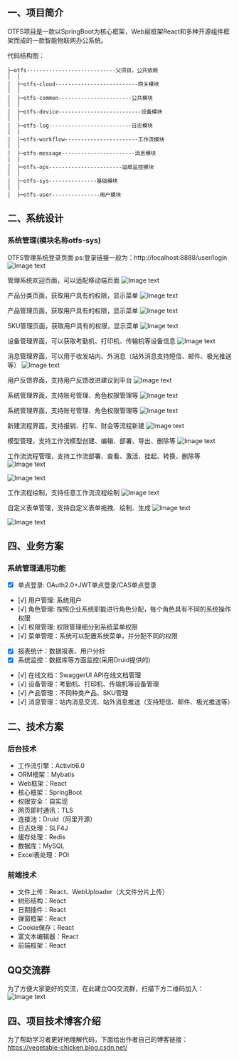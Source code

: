 ## 一、项目简介 
OTFS项目是一款以SpringBoot为核心框架，Web层框架React和多种开源组件框架而成的一款智能物联网办公系统。

代码结构图：
```
├─otfs----------------------------父项目，公共依赖
│  │
│  ├─otfs-cloud--------------------------网关模块
│  │
│  ├─otfs-common-----------------------公共模块
│  │
│  ├─otfs-device--------------------------设备模块
│  │
│  ├─otfs-log--------------------------日志模块
|  |
|  |─otfs-workflow-----------------------工作流模块
│  │
│  ├─otfs-message-----------------------消息模块
|  |
│  ├─otfs-ops-----------------------运维监控模块
│  │ 
│  ├─otfs-sys---------------基础模块
│  │ 
│  ├─otfs-user---------------用户模块

```

## 二、系统设计 
### 系统管理(模块名称otfs-sys) 
OTFS管理系统登录页面
ps:登录链接一般为：http://localhost:8888/user/login
![Image text](https://img-blog.csdnimg.cn/20210208142953303.png?x-oss-process=image/watermark,type_ZmFuZ3poZW5naGVpdGk,shadow_10,text_aHR0cHM6Ly9ibG9nLmNzZG4ubmV0L3FxXzE5NzM0NTk3,size_16,color_FFFFFF,t_70)

管理系统欢迎页面，可以适配移动端页面
![Image text](https://img-blog.csdnimg.cn/20210208142953113.png?x-oss-process=image/watermark,type_ZmFuZ3poZW5naGVpdGk,shadow_10,text_aHR0cHM6Ly9ibG9nLmNzZG4ubmV0L3FxXzE5NzM0NTk3,size_16,color_FFFFFF,t_70)

产品分类页面，获取用户具有的权限，显示菜单
![Image text](https://img-blog.csdnimg.cn/20210208142953409.png?x-oss-process=image/watermark,type_ZmFuZ3poZW5naGVpdGk,shadow_10,text_aHR0cHM6Ly9ibG9nLmNzZG4ubmV0L3FxXzE5NzM0NTk3,size_16,color_FFFFFF,t_70)

产品管理页面，获取用户具有的权限，显示菜单
![Image text](https://img-blog.csdnimg.cn/20210208142953317.png?x-oss-process=image/watermark,type_ZmFuZ3poZW5naGVpdGk,shadow_10,text_aHR0cHM6Ly9ibG9nLmNzZG4ubmV0L3FxXzE5NzM0NTk3,size_16,color_FFFFFF,t_70)

SKU管理页面，获取用户具有的权限，显示菜单
![Image text](https://img-blog.csdnimg.cn/20210208142953368.png?x-oss-process=image/watermark,type_ZmFuZ3poZW5naGVpdGk,shadow_10,text_aHR0cHM6Ly9ibG9nLmNzZG4ubmV0L3FxXzE5NzM0NTk3,size_16,color_FFFFFF,t_70)

设备管理界面，可以获取考勤机、打印机、传输机等设备信息
![Image text](https://img-blog.csdnimg.cn/20210208142953484.png?x-oss-process=image/watermark,type_ZmFuZ3poZW5naGVpdGk,shadow_10,text_aHR0cHM6Ly9ibG9nLmNzZG4ubmV0L3FxXzE5NzM0NTk3,size_16,color_FFFFFF,t_70)

消息管理界面，可以用于收发站内、外消息（站外消息支持短信、邮件、极光推送等）
![Image text](https://img-blog.csdnimg.cn/20210208142953499.png?x-oss-process=image/watermark,type_ZmFuZ3poZW5naGVpdGk,shadow_10,text_aHR0cHM6Ly9ibG9nLmNzZG4ubmV0L3FxXzE5NzM0NTk3,size_16,color_FFFFFF,t_70)

用户反馈界面，支持用户反馈改进建议到平台
![Image text](https://img-blog.csdnimg.cn/20210208142953528.png?x-oss-process=image/watermark,type_ZmFuZ3poZW5naGVpdGk,shadow_10,text_aHR0cHM6Ly9ibG9nLmNzZG4ubmV0L3FxXzE5NzM0NTk3,size_16,color_FFFFFF,t_70)

系统管理界面，支持账号管理、角色权限管理等
![Image text](https://img-blog.csdnimg.cn/20210208142953606.png?x-oss-process=image/watermark,type_ZmFuZ3poZW5naGVpdGk,shadow_10,text_aHR0cHM6Ly9ibG9nLmNzZG4ubmV0L3FxXzE5NzM0NTk3,size_16,color_FFFFFF,t_70)

系统管理界面，支持账号管理、角色权限管理等
![Image text](https://img-blog.csdnimg.cn/20210208142953625.png?x-oss-process=image/watermark,type_ZmFuZ3poZW5naGVpdGk,shadow_10,text_aHR0cHM6Ly9ibG9nLmNzZG4ubmV0L3FxXzE5NzM0NTk3,size_16,color_FFFFFF,t_70)

新建流程界面，支持报销、打车、财会等流程新建
![Image text](https://img-blog.csdnimg.cn/20210208142953674.png?x-oss-process=image/watermark,type_ZmFuZ3poZW5naGVpdGk,shadow_10,text_aHR0cHM6Ly9ibG9nLmNzZG4ubmV0L3FxXzE5NzM0NTk3,size_16,color_FFFFFF,t_70)

模型管理，支持工作流模型创建、编辑、部署、导出、删除等
![Image text](https://img-blog.csdnimg.cn/20210208142953666.png?x-oss-process=image/watermark,type_ZmFuZ3poZW5naGVpdGk,shadow_10,text_aHR0cHM6Ly9ibG9nLmNzZG4ubmV0L3FxXzE5NzM0NTk3,size_16,color_FFFFFF,t_70)

工作流流程管理，支持工作流部署、查看、激活、挂起、转换、删除等
![Image text](https://img-blog.csdnimg.cn/20210208142953728.png?x-oss-process=image/watermark,type_ZmFuZ3poZW5naGVpdGk,shadow_10,text_aHR0cHM6Ly9ibG9nLmNzZG4ubmV0L3FxXzE5NzM0NTk3,size_16,color_FFFFFF,t_70)

![Image text](https://img-blog.csdnimg.cn/20210208142953798.png?x-oss-process=image/watermark,type_ZmFuZ3poZW5naGVpdGk,shadow_10,text_aHR0cHM6Ly9ibG9nLmNzZG4ubmV0L3FxXzE5NzM0NTk3,size_16,color_FFFFFF,t_70)

工作流程绘制，支持任意工作流流程绘制
![Image text](https://img-blog.csdnimg.cn/20210208142953795.png?x-oss-process=image/watermark,type_ZmFuZ3poZW5naGVpdGk,shadow_10,text_aHR0cHM6Ly9ibG9nLmNzZG4ubmV0L3FxXzE5NzM0NTk3,size_16,color_FFFFFF,t_70)

自定义表单管理，支持自定义表单拖拽、绘制、生成
![Image text](https://img-blog.csdnimg.cn/20210208142953823.png?x-oss-process=image/watermark,type_ZmFuZ3poZW5naGVpdGk,shadow_10,text_aHR0cHM6Ly9ibG9nLmNzZG4ubmV0L3FxXzE5NzM0NTk3,size_16,color_FFFFFF,t_70)

![Image text](https://img-blog.csdnimg.cn/20210208142953883.png?x-oss-process=image/watermark,type_ZmFuZ3poZW5naGVpdGk,shadow_10,text_aHR0cHM6Ly9ibG9nLmNzZG4ubmV0L3FxXzE5NzM0NTk3,size_16,color_FFFFFF,t_70)

## 四、业务方案 
### 系统管理通用功能 
- [x] 单点登录: OAuth2.0+JWT单点登录/CAS单点登录
- [√] 用户管理: 系统用户	
- [√] 角色管理: 按照企业系统职能进行角色分配，每个角色具有不同的系统操作权限	
- [√] 权限管理: 权限管理细分到系统菜单权限
- [√] 菜单管理：系统可以配置系统菜单，并分配不同的权限	
- [x] 报表统计：数据报表、用户分析
- [x] 系统监控：数据库等方面监控(采用Druid提供的)
- [√] 在线文档：SwaggerUI API在线文档管理
- [√] 设备管理：考勤机、打印机、传输机等设备管理
- [√] 产品管理：不同种类产品、SKU管理
- [√] 消息管理：站内消息交流、站外消息推送（支持短信、邮件、极光推送等）

## 二、技术方案
### 后台技术 
* 工作流引擎：Activiti6.0
* ORM框架：Mybatis
* Web框架：React
* 核心框架：SpringBoot
* 权限安全：自实现
* 网页即时通讯：TLS
* 连接池：Druid（阿里开源）
* 日志处理：SLF4J
* 缓存处理：Redis
* 数据库：MySQL
* Excel表处理：POI

### 前端技术 
* 文件上传：React、WebUploader（大文件分片上传）
* 树形结构：React
* 日期插件：React
* 弹窗框架：React
* Cookie保存：React
* 富文本编辑器：React
* 前端框架：React

## QQ交流群
为了方便大家更好的交流，在此建立QQ交流群，扫描下方二维码加入：
![Image text](https://img-blog.csdnimg.cn/20210208152009549.png?x-oss-process=image/watermark,type_ZmFuZ3poZW5naGVpdGk,shadow_10,text_aHR0cHM6Ly9ibG9nLmNzZG4ubmV0L3FxXzE5NzM0NTk3,size_16,color_FFFFFF,t_70)

## 四、项目技术博客介绍 
为了帮助学习者更好地理解代码，下面给出作者自己的博客链接：
https://vegetable-chicken.blog.csdn.net/



